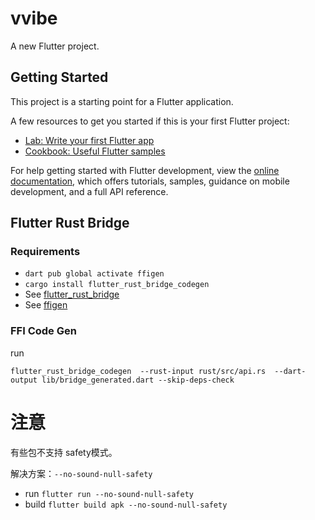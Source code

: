 # vvibe

A new Flutter project.

## Getting Started

This project is a starting point for a Flutter application.

A few resources to get you started if this is your first Flutter project:

- [Lab: Write your first Flutter app](https://docs.flutter.dev/get-started/codelab)
- [Cookbook: Useful Flutter samples](https://docs.flutter.dev/cookbook)

For help getting started with Flutter development, view the
[online documentation](https://docs.flutter.dev/), which offers tutorials,
samples, guidance on mobile development, and a full API reference.

## Flutter Rust Bridge

### Requirements

- ``dart pub global activate ffigen``
- ``cargo install flutter_rust_bridge_codegen``  
- See [flutter_rust_bridge](https://github.com/fzyzcjy/flutter_rust_bridge)
- See [ffigen](https://pub.dev/packages/ffigen)

### FFI Code Gen

run

``flutter_rust_bridge_codegen  --rust-input rust/src/api.rs  --dart-output lib/bridge_generated.dart --skip-deps-check``

# 注意

有些包不支持 safety模式。

解决方案：``--no-sound-null-safety``

- run
``flutter run --no-sound-null-safety``
- build
``flutter build apk --no-sound-null-safety``
